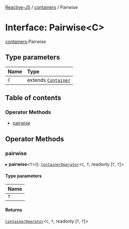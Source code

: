 [Reactive-JS](../README.md) / [containers](../modules/containers.md) / Pairwise

# Interface: Pairwise<C\>

[containers](../modules/containers.md).Pairwise

## Type parameters

| Name | Type |
| :------ | :------ |
| `C` | extends [`Container`](containers.Container.md) |

## Table of contents

### Operator Methods

- [pairwise](containers.Pairwise.md#pairwise)

## Operator Methods

### pairwise

▸ **pairwise**<`T`\>(): [`ContainerOperator`](../modules/containers.md#containeroperator)<`C`, `T`, readonly [`T`, `T`]\>

#### Type parameters

| Name |
| :------ |
| `T` |

#### Returns

[`ContainerOperator`](../modules/containers.md#containeroperator)<`C`, `T`, readonly [`T`, `T`]\>
